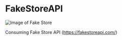 # FakeStoreAPI

![Image of Fake Store](https://i.imgur.com/TIfS37c.png)

Consuming Fake Store API (https://fakestoreapi.com/)
